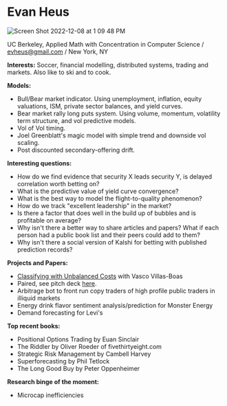 # Evan Heus
![Screen Shot 2022-12-08 at 1 09 48 PM](https://user-images.githubusercontent.com/114233836/206532170-d2aa73f5-a656-41ee-9516-98d0244202c9.png)

UC Berkeley, Applied Math with Concentration in Computer Science / evheus@gmail.com / New York, NY

**Interests:** Soccer, financial modelling, distributed systems, trading and markets. Also like to ski and to cook.

**Models:** 
- Bull/Bear market indicator. Using unemployment, inflation, equity valuations, ISM, private sector balances, and yield curves.
- Bear market rally long puts system. Using volume, momentum, volatility term structure, and vol predictive models.
- Vol of Vol timing.
- Joel Greenblatt's magic model with simple trend and downside vol scaling.
- Post discounted secondary-offering drift.

**Interesting questions:**
- How do we find evidence that security X leads security Y, is delayed correlation worth betting on?
- What is the predictive value of yield curve convergence?
- What is the best way to model the flight-to-quality phenomenon?
- How do we track "excellent leadership" in the market?
- Is there a factor that does well in the build up of bubbles and is profitable on average?
- Why isn't there a better way to share articles and papers? What if each person had a public book list and their peers could add to them?
- Why isn't there a social version of Kalshi for betting with published prediction records?

**Projects and Papers:**
- [Classifying with Unbalanced Costs](https://drive.google.com/uc?export=download&id=11M7XZH4S-vWuKaPiGVwoSbiPhqNwbi5_) with Vasco Villas-Boas
- Paired, see pitch deck [here](https://drive.google.com/uc?export=download&id=16LKx0tKmIQwlOjoPG32hzFmsQw6IxoxU).
- Arbitrage bot to front run copy traders of high profile public traders in illiquid markets
- Energy drink flavor sentiment analysis/prediction for Monster Energy
- Demand forecasting for Levi's

**Top recent books:**
- Positional Options Trading by Euan Sinclair
- The Riddler by Oliver Roeder of fivethirtyeight.com
- Strategic Risk Management by Cambell Harvey
- Superforecasting by Phil Tetlock
- The Long Good Buy by Peter Oppenheimer

**Research binge of the moment:**
- Microcap inefficiencies

